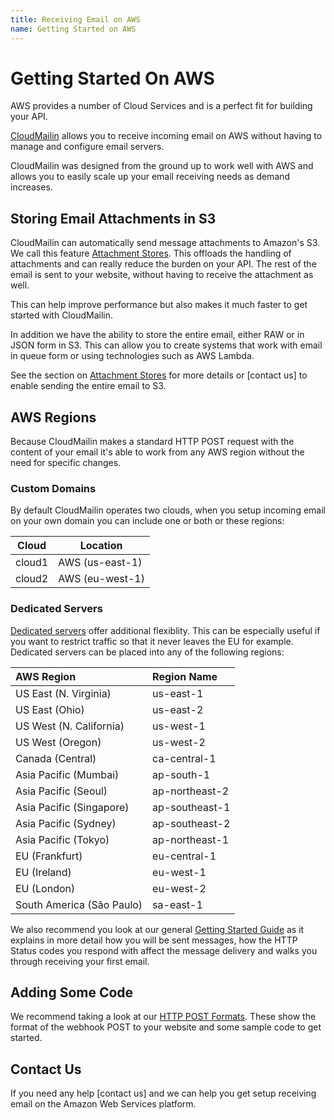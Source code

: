 ```yaml
---
title: Receiving Email on AWS
name: Getting Started on AWS
---
```


# Getting Started On AWS

AWS provides a number of Cloud Services and is a perfect fit for building your API.

[CloudMailin](https://www.cloudmailin.com) allows you to receive incoming email on AWS without having
to manage and configure email servers.

CloudMailin was designed from the ground up to work well with AWS and allows you to easily scale up
your email receiving needs as demand increases.

## Storing Email Attachments in S3

CloudMailin can automatically send message attachments to Amazon's S3. We call this feature
[Attachment Stores](/receiving_email/attachments/).
This offloads the handling of attachments and can really reduce the burden on your API.
The rest of the email is sent to your website, without having to receive the attachment as well.

This can help improve performance but also makes it much faster to get started with CloudMailin.

In addition we have the ability to store the entire email, either RAW or in JSON form in S3.
This can allow you to create systems that work with email in queue form or using technologies such
as AWS Lambda.

See the section on [Attachment Stores](/receiving_email/attachments/) for more details or
[contact us] to enable sending the entire email to S3.

## AWS Regions

Because CloudMailin makes a standard HTTP POST request with the content of your
email it's able to work from any AWS region without the need for specific
changes.

### Custom Domains

By default CloudMailin operates two clouds, when you setup incoming email on
your own domain you can include one or both or these regions:

| Cloud  | Location        |
|--------|-----------------|
| cloud1 | AWS (us-east-1) |
| cloud2 | AWS (eu-west-1) |

### Dedicated Servers

[Dedicated servers](https://www.cloudmailin.com/plans-and-pricing) offer
additional flexiblity. This can be especially useful if you want to restrict
traffic so that it never leaves the EU for example. Dedicated servers can be
placed into any of the following regions:

| AWS Region                | Region Name    |
|:--------------------------|:---------------|
| US East (N. Virginia)     | us-east-1      |
| US East (Ohio)            | us-east-2      |
| US West (N. California)   | us-west-1      |
| US West (Oregon)          | us-west-2      |
| Canada (Central)          | ca-central-1   |
| Asia Pacific (Mumbai)     | ap-south-1     |
| Asia Pacific (Seoul)      | ap-northeast-2 |
| Asia Pacific (Singapore)  | ap-southeast-1 |
| Asia Pacific (Sydney)     | ap-southeast-2 |
| Asia Pacific (Tokyo)      | ap-northeast-1 |
| EU (Frankfurt)            | eu-central-1   |
| EU (Ireland)              | eu-west-1      |
| EU (London)               | eu-west-2      |
| South America (São Paulo) | sa-east-1      |

We also recommend you look at our general
[Getting Started Guide](/getting_started/) as it explains in more detail how you
will be sent messages, how the HTTP Status codes you respond with affect the
message delivery and walks you through receiving your first email.

## Adding Some Code

We recommend taking a look at our [HTTP POST Formats](/http_post_formats/).
These show the format of the webhook POST to your website and some sample code
to get started.

## Contact Us

If you need any help [contact us] and we can help you get setup receiving email
on the Amazon Web Services platform.
